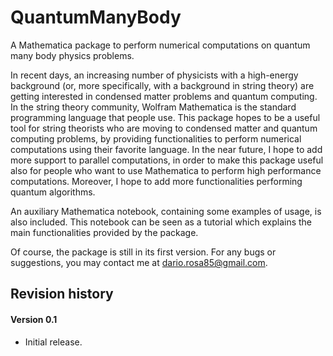# QuantumManyBody
 A Mathematica package to perform numerical computations on quantum many body physics problems.

 In recent days, an increasing number of physicists with a high-energy background (or, more specifically, with a background in string theory) are getting interested in condensed matter problems and quantum computing. In the string theory community, Wolfram Mathematica is the standard programming language that people use. This package hopes to be a useful tool for string theorists who are moving to condensed matter and quantum computing problems, by providing functionalities to perform numerical computations using their favorite language. In the near future, I hope to add more support to parallel computations, in order to make this package useful also for people who want to use Mathematica to perform high performance computations.
 Moreover, I hope to add more functionalities performing quantum algorithms.

 An auxiliary Mathematica notebook, containing some examples of usage, is also included. This notebook can be seen as a tutorial which explains the main functionalities provided by the package.

 Of course, the package is still in its first version. For any bugs or suggestions, you may contact me at [dario.rosa85@gmail.com](dario.rosa85@gmail.com).

 ## Revision history

 #### Version 0.1

  - Initial release.
